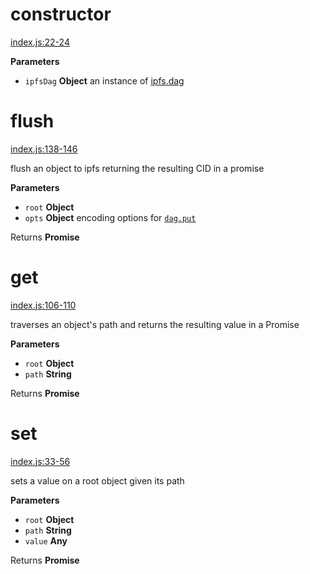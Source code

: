 # constructor

[index.js:22-24](https://github.com/ipld/js-ipld-graph-builder/blob/d7ec2cf17864ccaaf6fcc30b61a25af37040966f/index.js#L22-L24 "Source code on GitHub")

**Parameters**

-   `ipfsDag` **Object** an instance of [ipfs.dag](https://github.com/ipfs/interface-ipfs-core/tree/master/API/dag#dag-api)

# flush

[index.js:138-146](https://github.com/ipld/js-ipld-graph-builder/blob/d7ec2cf17864ccaaf6fcc30b61a25af37040966f/index.js#L138-L146 "Source code on GitHub")

flush an object to ipfs returning the resulting CID in a promise

**Parameters**

-   `root` **Object** 
-   `opts` **Object** encoding options for [`dag.put`](https://github.com/ipfs/interface-ipfs-core/tree/master/API/dag#dagput)

Returns **Promise** 

# get

[index.js:106-110](https://github.com/ipld/js-ipld-graph-builder/blob/d7ec2cf17864ccaaf6fcc30b61a25af37040966f/index.js#L106-L110 "Source code on GitHub")

traverses an object's path and returns the resulting value in a Promise

**Parameters**

-   `root` **Object** 
-   `path` **String** 

Returns **Promise** 

# set

[index.js:33-56](https://github.com/ipld/js-ipld-graph-builder/blob/d7ec2cf17864ccaaf6fcc30b61a25af37040966f/index.js#L33-L56 "Source code on GitHub")

sets a value on a root object given its path

**Parameters**

-   `root` **Object** 
-   `path` **String** 
-   `value` **Any** 

Returns **Promise** 

